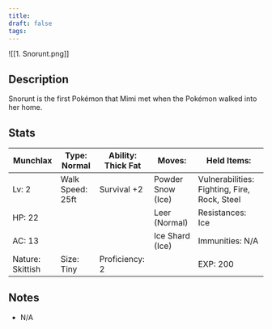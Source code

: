 ```yaml
---
title: 
draft: false
tags:
---
```

![[1. Snorunt.png]]
## Description
Snorunt is the first Pokémon that Mimi met when the Pokémon walked into her home.

## Stats
| Munchlax         | Type: Normal     | Ability: Thick Fat | Moves:            | Held Items:                                  |
| ---------------- | ---------------- | ------------------ | ----------------- | -------------------------------------------- |
| Lv: 2            | Walk Speed: 25ft | Survival +2        | Powder Snow (Ice) | Vulnerabilities: Fighting, Fire, Rock, Steel |
| HP: 22           |                  |                    | Leer (Normal)     | Resistances: Ice                             |
| AC: 13           |                  |                    | Ice Shard (Ice)   | Immunities: N/A                              |
| Nature: Skittish | Size: Tiny       | Proficiency: 2     |                   | EXP: 200                                     
## Notes
- N/A
